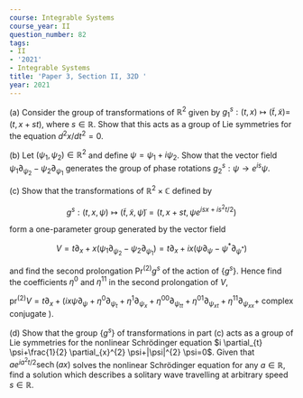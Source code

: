 ```yaml
---
course: Integrable Systems
course_year: II
question_number: 82
tags:
- II
- '2021'
- Integrable Systems
title: 'Paper 3, Section II, 32D '
year: 2021
---
```




(a) Consider the group of transformations of $\mathbb{R}^{2}$ given by $g_{1}^{s}:(t, x) \mapsto(\tilde{t}, \tilde{x})=$ $(t, x+s t)$, where $s \in \mathbb{R}$. Show that this acts as a group of Lie symmetries for the equation $d^{2} x / d t^{2}=0$.

(b) Let $\left(\psi_{1}, \psi_{2}\right) \in \mathbb{R}^{2}$ and define $\psi=\psi_{1}+i \psi_{2}$. Show that the vector field $\psi_{1} \partial_{\psi_{2}}-\psi_{2} \partial_{\psi_{1}}$ generates the group of phase rotations $g_{2}^{s}: \psi \rightarrow e^{i s} \psi$.

(c) Show that the transformations of $\mathbb{R}^{2} \times \mathbb{C}$ defined by

$$g^{s}:(t, x, \psi) \mapsto(\tilde{t}, \tilde{x}, \tilde{\psi})=\left(t, x+s t, \psi e^{i s x+i s^{2} t / 2}\right)$$

form a one-parameter group generated by the vector field

$$V=t \partial_{x}+x\left(\psi_{1} \partial_{\psi_{2}}-\psi_{2} \partial_{\psi_{1}}\right)=t \partial_{x}+i x\left(\psi \partial_{\psi}-\psi^{*} \partial_{\psi^{*}}\right)$$

and find the second prolongation $\operatorname{Pr}^{(2)} g^{s}$ of the action of $\left\{g^{s}\right\}$. Hence find the coefficients $\eta^{0}$ and $\eta^{11}$ in the second prolongation of $V$,

$\mathrm{pr}^{(2)} V=t \partial_{x}+\left(i x \psi \partial_{\psi}+\eta^{0} \partial_{\psi_{t}}+\eta^{1} \partial_{\psi_{x}}+\eta^{00} \partial_{\psi_{t t}}+\eta^{01} \partial_{\psi_{x t}}+\eta^{11} \partial_{\psi_{x x}}+\right.$ complex conjugate $)$.

(d) Show that the group $\left\{g^{s}\right\}$ of transformations in part (c) acts as a group of Lie symmetries for the nonlinear Schrödinger equation $i \partial_{t} \psi+\frac{1}{2} \partial_{x}^{2} \psi+|\psi|^{2} \psi=0$. Given that $a e^{i a^{2} t / 2} \operatorname{sech}(a x)$ solves the nonlinear Schrödinger equation for any $a \in \mathbb{R}$, find a solution which describes a solitary wave travelling at arbitrary speed $s \in \mathbb{R}$.